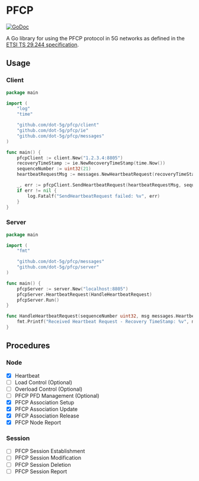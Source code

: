 # PFCP

[![GoDoc](https://godoc.org/github.com/dot-5g/pfcp?status.svg)](https://godoc.org/github.com/dot-5g/pfcp)


A Go library for using the PFCP protocol in 5G networks as defined in the [ETSI TS 29.244 specification](https://www.etsi.org/deliver/etsi_ts/129200_129299/129244/16.04.00_60/ts_129244v160400p.pdf). 

## Usage

### Client

```go
package main

import (
	"log"
	"time"

	"github.com/dot-5g/pfcp/client"
	"github.com/dot-5g/pfcp/ie"
	"github.com/dot-5g/pfcp/messages"
)

func main() {
	pfcpClient := client.New("1.2.3.4:8805")
	recoveryTimeStamp := ie.NewRecoveryTimeStamp(time.Now())
	sequenceNumber := uint32(21)
	heartbeatRequestMsg := messages.NewHeartbeatRequest(recoveryTimeStamp)

	_, err := pfcpClient.SendHeartbeatRequest(heartbeatRequestMsg, sequenceNumber)
	if err != nil {
		log.Fatalf("SendHeartbeatRequest failed: %v", err)
	}
}
```

### Server


```go
package main

import (
	"fmt"

	"github.com/dot-5g/pfcp/messages"
	"github.com/dot-5g/pfcp/server"
)

func main() {
	pfcpServer := server.New("localhost:8805")
	pfcpServer.HeartbeatRequest(HandleHeartbeatRequest)
	pfcpServer.Run()
}

func HandleHeartbeatRequest(sequenceNumber uint32, msg messages.HeartbeatRequest) {
	fmt.Printf("Received Heartbeat Request - Recovery TimeStamp: %v", msg.RecoveryTimeStamp)
}

```

## Procedures

### Node

- [x] Heartbeat
- [ ] Load Control (Optional)
- [ ] Overload Control (Optional)
- [ ] PFCP PFD Management (Optional)
- [x] PFCP Association Setup
- [x] PFCP Association Update
- [x] PFCP Association Release
- [x] PFCP Node Report

### Session

- [ ] PFCP Session Establishment
- [ ] PFCP Session Modification
- [ ] PFCP Session Deletion
- [ ] PFCP Session Report
